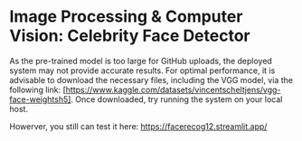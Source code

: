 # Image Processing & Computer Vision: Celebrity Face Detector

As the pre-trained model is too large for GitHub uploads, the deployed system may not provide accurate results. For optimal performance, it is advisable to download the necessary files, including the VGG model, via the following link: [https://www.kaggle.com/datasets/vincentscheltjens/vgg-face-weightsh5]. Once downloaded, try running the system on your local host.

Howerver, you still can test it here: https://facerecog12.streamlit.app/
